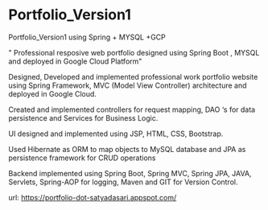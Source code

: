 # Portfolio_Version1

Portfolio_Version1 using Spring + MYSQL +GCP

" Professional resposive web portfolio designed using Spring Boot , MYSQL and deployed in Google Cloud Platform"

Designed, Developed and implemented professional work portfolio website using Spring Framework, MVC (Model View Controller) architecture and deployed in Google Cloud.

Created and implemented controllers for request mapping, DAO ‘s for data persistence and Services for Business Logic. 

UI designed and implemented using JSP, HTML, CSS, Bootstrap.

Used Hibernate as ORM to map objects to MySQL database and JPA as persistence framework for CRUD operations

Backend implemented using Spring Boot, Spring MVC, Spring JPA, JAVA, Servlets, Spring-AOP for logging, Maven and GIT for Version Control.

url: https://portfolio-dot-satyadasari.appspot.com/
